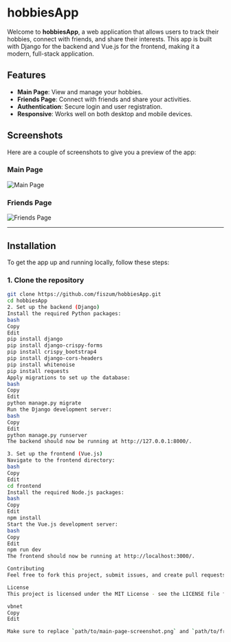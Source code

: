 # hobbiesApp

Welcome to **hobbiesApp**, a web application that allows users to track their hobbies, connect with friends, and share their interests. This app is built with Django for the backend and Vue.js for the frontend, making it a modern, full-stack application.

## Features

- **Main Page**: View and manage your hobbies.
- **Friends Page**: Connect with friends and share your activities.
- **Authentication**: Secure login and user registration.
- **Responsive**: Works well on both desktop and mobile devices.

## Screenshots

Here are a couple of screenshots to give you a preview of the app:

### Main Page
![Main Page](path/to/main-page-screenshot.png)

### Friends Page
![Friends Page](path/to/friends-page-screenshot.png)

---

## Installation

To get the app up and running locally, follow these steps:

### 1. Clone the repository

```bash
git clone https://github.com/fiszum/hobbiesApp.git
cd hobbiesApp
2. Set up the backend (Django)
Install the required Python packages:
bash
Copy
Edit
pip install django
pip install django-crispy-forms
pip install crispy_bootstrap4
pip install django-cors-headers
pip install whitenoise
pip install requests
Apply migrations to set up the database:
bash
Copy
Edit
python manage.py migrate
Run the Django development server:
bash
Copy
Edit
python manage.py runserver
The backend should now be running at http://127.0.0.1:8000/.

3. Set up the frontend (Vue.js)
Navigate to the frontend directory:
bash
Copy
Edit
cd frontend
Install the required Node.js packages:
bash
Copy
Edit
npm install
Start the Vue.js development server:
bash
Copy
Edit
npm run dev
The frontend should now be running at http://localhost:3000/.

Contributing
Feel free to fork this project, submit issues, and create pull requests. Contributions are welcome!

License
This project is licensed under the MIT License - see the LICENSE file for details.

vbnet
Copy
Edit

Make sure to replace `path/to/main-page-screenshot.png` and `path/to/friends-page-screenshot.png` with the actual paths where your screenshots are located.






